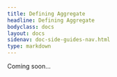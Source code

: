 ```yaml
---
title: Defining Aggregate 
headline: Defining Aggregate
bodyclass: docs
layout: docs
sidenav: doc-side-guides-nav.html
type: markdown
---
```

<p class="coming-soon">Coming soon...</p>
